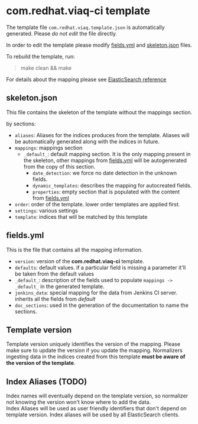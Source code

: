 # com.redhat.viaq-ci template

The template file `com.redhat.viaq.template.json` is automatically generated. Please _do not edit_ the file directly.

In order to edit the template please modify [fields.yml](fields.yml) and [skeleton.json](skeleton.json) files.

To rebuild the template, run:
> make clean && make

For details about the mapping please see [ElasticSearch reference](https://www.elastic.co/guide/en/elasticsearch/reference/current/indices-templates.html)

## skeleton.json

This file contains the skeleton of the template without the mappings section.

by sections:  
* `aliases`: Aliases for the indices produces from the template. Aliases will be automatically generated along with the indices in future.  
* `mappings`: mappings section  
  * `_default_`: default mapping section. It is the only mapping present in the skeleton, other mappings from [fields.yml](fields.yml) will be autogenerated from the copy of this section.  
    * `date_detection`: we force no date detection in the unknown fields.  
    * `dynamic_templates`: describes the mapping for autocreated fields.  
    * `properties`: empty section that is populated with the content from [fields.yml](fields.yml)  
* `order`: order of the template. lower order templates are applied first.  
* `settings`: various settings  
* `template`: indices that will be matched by this template  

## fields.yml
This is the file that contains all the mapping information.  
- `version`: version of the **com.redhat.viaq-ci** template. 
- `defaults`: default values. if a particular field is missing a parameter it'll be taken from the default values  
- `_default_`: description of the fields used to populate `mappings -> _default_` in the generated template.  
- `jenkins_data`: special mapping for the data from Jenkins CI server. inherits all the fields from _default_  
- `doc_sections`: used in the generation of the documentation to name the sections.  

## Template version
Template version uniquely identifies the version of the mapping. Please make sure to update the version if you update the mapping.
Normalizers ingesting data in the indices created from this template __must be aware of the version of the template__.  

## Index Aliases (TODO)
Index names will eventually depend on the template version, so normalizer not knowing the version won't know where to add the data.  
Index Aliases will be used as user friendly identifiers that don't depend on template version. Index aliases will be used by all ElasticSearch clients.

